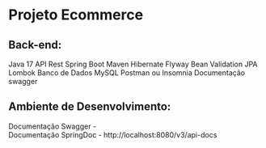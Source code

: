 <h1>Projeto Ecommerce</h1>


<h2>Back-end:</h2>
Java 17
API Rest
Spring Boot
Maven
Hibernate
Flyway
Bean Validation
JPA
Lombok
Banco de Dados MySQL
Postman ou Insomnia
Documentação swagger

<h2>Ambiente de Desenvolvimento:</h2>
Documentação Swagger - <a href="http://localhost:8080/swagger-ui/index.html#/produto-controller/cadastrar"></a>
<br>
Documentação SpringDoc - http://localhost:8080/v3/api-docs

